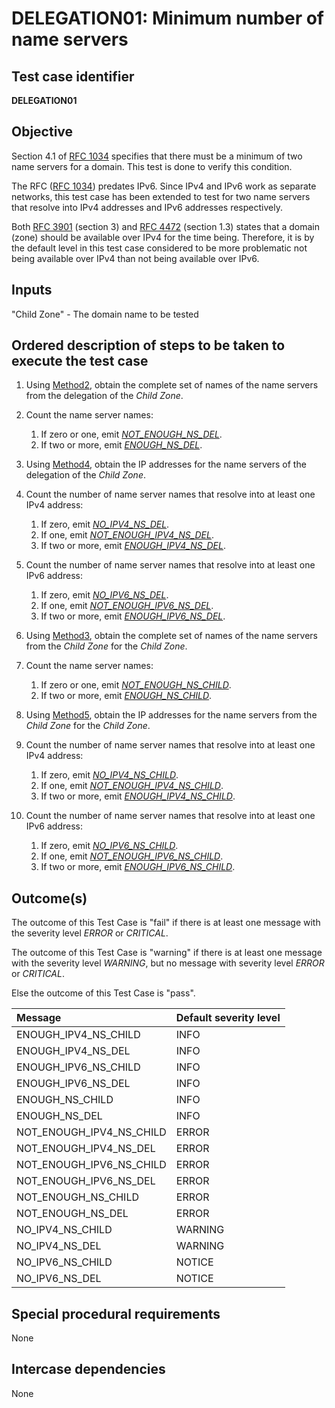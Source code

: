 # DELEGATION01: Minimum number of name servers   

## Test case identifier

**DELEGATION01**

## Objective

Section 4.1 of [RFC 1034] specifies that there must be a minimum of two name servers 
for a domain. This test is done to verify this condition.

The RFC ([RFC 1034]) predates IPv6. Since IPv4 and IPv6 work as separate networks, this
test case has been extended to test for two name servers that resolve into IPv4 addresses
and IPv6 addresses respectively.

Both [RFC 3901] (section 3) and [RFC 4472] (section 1.3) states that a domain 
(zone) should be available over IPv4 for the time being. Therefore, it is by the 
default level in this test case considered to be more problematic not being available 
over IPv4 than not being available over IPv6.

## Inputs

"Child Zone" - The domain name to be tested

## Ordered description of steps to be taken to execute the test case

 1. Using [Method2], obtain the complete set of names of the name servers 
    from the delegation of the *Child Zone*.

 2. Count the name server names:
    1. If zero or one, emit *[NOT_ENOUGH_NS_DEL]*.
    2. If two or more, emit *[ENOUGH_NS_DEL]*.

 3. Using [Method4], obtain the IP addresses for the name servers of the 
    delegation of the *Child Zone*.

 4. Count the number of name server names that resolve into at least one IPv4 
    address:
    1. If zero, emit *[NO_IPV4_NS_DEL]*.
    2. If one, emit *[NOT_ENOUGH_IPV4_NS_DEL]*.
    3. If two or more, emit *[ENOUGH_IPV4_NS_DEL]*.

 5. Count the number of name server names that resolve into at least one IPv6 
    address:
    1. If zero, emit *[NO_IPV6_NS_DEL]*.
    2. If one, emit *[NOT_ENOUGH_IPV6_NS_DEL]*.
    3. If two or more, emit *[ENOUGH_IPV6_NS_DEL]*.

 6. Using [Method3], obtain the complete set of names of the name servers
    from the *Child Zone* for the *Child Zone*. 

 7. Count the name server names:
    1. If zero or one, emit *[NOT_ENOUGH_NS_CHILD]*.
    2. If two or more, emit *[ENOUGH_NS_CHILD]*.

 8. Using [Method5], obtain the IP addresses for the name servers from 
    the *Child Zone* for the *Child Zone*.

 9. Count the number of name server names that resolve into at least one IPv4 
    address:
    1. If zero, emit *[NO_IPV4_NS_CHILD]*.
    2. If one, emit *[NOT_ENOUGH_IPV4_NS_CHILD]*.
    3. If two or more, emit *[ENOUGH_IPV4_NS_CHILD]*.

10. Count the number of name server names that resolve into at least one IPv6 
    address:
    1. If zero, emit *[NO_IPV6_NS_CHILD]*.
    2. If one, emit *[NOT_ENOUGH_IPV6_NS_CHILD]*.
    3. If two or more, emit *[ENOUGH_IPV6_NS_CHILD]*.

## Outcome(s)

The outcome of this Test Case is "fail" if there is at least one message
with the severity level *ERROR* or *CRITICAL*.

The outcome of this Test Case is "warning" if there is at least one message
with the severity level *WARNING*, but no message with severity level
*ERROR* or *CRITICAL*.

Else the outcome of this Test Case is "pass".

Message                       | Default severity level
:-----------------------------|:-----------------------------------
ENOUGH_IPV4_NS_CHILD          | INFO
ENOUGH_IPV4_NS_DEL            | INFO
ENOUGH_IPV6_NS_CHILD          | INFO
ENOUGH_IPV6_NS_DEL            | INFO
ENOUGH_NS_CHILD               | INFO
ENOUGH_NS_DEL                 | INFO
NOT_ENOUGH_IPV4_NS_CHILD      | ERROR
NOT_ENOUGH_IPV4_NS_DEL        | ERROR
NOT_ENOUGH_IPV6_NS_CHILD      | ERROR
NOT_ENOUGH_IPV6_NS_DEL        | ERROR
NOT_ENOUGH_NS_CHILD           | ERROR
NOT_ENOUGH_NS_DEL             | ERROR
NO_IPV4_NS_CHILD              | WARNING
NO_IPV4_NS_DEL                | WARNING
NO_IPV6_NS_CHILD              | NOTICE
NO_IPV6_NS_DEL                | NOTICE


## Special procedural requirements

None 

## Intercase dependencies

None

[RFC 1034]: https://tools.ietf.org/html/rfc1034
[RFC 3901]: https://tools.ietf.org/html/rfc3901
[RFC 4472]: https://tools.ietf.org/html/rfc4472

[Method2]:  ../Methods.md#method-2-obtain-glue-name-records-from-parent
[Method3]:  ../Methods.md#method-3-obtain-name-servers-from-child
[Method4]:  ../Methods.md#method-4-obtain-glue-address-records-from-parent
[Method5]:  ../Methods.md#method-5-obtain-the-name-server-address-records-from-child

[ENOUGH_IPV4_NS_CHILD]: #outcomes
[ENOUGH_IPV4_NS_DEL]: #outcomes
[ENOUGH_IPV6_NS_CHILD]: #outcomes
[ENOUGH_IPV6_NS_DEL]: #outcomes
[ENOUGH_NS_CHILD]: #outcomes
[ENOUGH_NS_DEL]: #outcomes
[NOT_ENOUGH_IPV4_NS_CHILD]: #outcomes
[NOT_ENOUGH_IPV4_NS_DEL]: #outcomes
[NOT_ENOUGH_IPV6_NS_CHILD]: #outcomes
[NOT_ENOUGH_IPV6_NS_DEL]: #outcomes
[NOT_ENOUGH_NS_CHILD]: #outcomes
[NOT_ENOUGH_NS_DEL]: #outcomes
[NO_IPV4_NS_CHILD]: #outcomes
[NO_IPV4_NS_DEL]: #outcomes
[NO_IPV6_NS_CHILD]: #outcomes
[NO_IPV6_NS_DEL]: #outcomes


